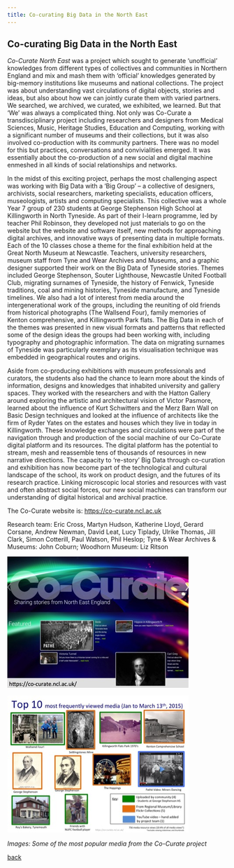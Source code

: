 ```yaml
---
title: Co-curating Big Data in the North East
---
```


## Co-curating Big Data in the North East

_Co-Curate North East_ was a project which sought to generate ‘unofficial’ knowledges from different types of collectives and communities in Northern England and mix and mash them with ‘official’ knowledges generated by big-memory institutions like museums and national collections. The project was about understanding vast circulations of digital objects, stories and ideas, but also about how we can jointly curate them with varied partners. We searched, we archived, we curated, we exhibited, we learned. But that ‘We’ was always a complicated thing. Not only was Co-Curate a transdisciplinary project including researchers and designers from Medical Sciences, Music, Heritage Studies, Education and Computing, working with a significant number of museums and their collections, but it was also involved co-production with its community partners. There was no model for this but practices, conversations and convivialities emerged. It was essentially about the co-production of a new social and digital machine enmeshed in all kinds of social relationships and networks. 

In the midst of this exciting project, perhaps the most challenging aspect was working with Big Data with a ‘Big Group’ – a collective of designers, archivists, social researchers, marketing specialists, education officers, museologists, artists and computing specialists. This collective was a whole Year 7 group of 230 students at George Stephenson High School at Killingworth in North Tyneside. As part of their I-learn programme, led by teacher Phil Robinson, they developed not just materials to go on the website but the website and software itself, new methods for approaching digital archives, and innovative ways of presenting data in multiple formats. Each of the 10 classes chose a theme for the final exhibition held at the Great North Museum at Newcastle. Teachers, university researchers, museum staff from Tyne and Wear Archives and Museums, and a graphic designer supported their work on the Big Data of Tyneside stories. Themes included George Stephenson, Souter Lighthouse, Newcastle United Football Club, migrating surnames of Tyneside, the history of Fenwick, Tyneside traditions, coal and mining histories, Tyneside manufacture, and Tyneside timelines. We also had a lot of interest from media around the intergenerational work of the groups, including the reuniting of old friends from historical photographs (The Wallsend Four), family memories of Kenton comprehensive, and Killingworth Park flats. The Big Data in each of the themes was presented in new visual formats and patterns that reflected some of the design ideas the groups had been working with, including typography and photographic information. The data on migrating surnames of Tyneside was particularly exemplary as its visualisation technique was embedded in geographical routes and origins.

Aside from co-producing exhibitions with museum professionals and curators, the students also had the chance to learn more about the kinds of information, designs and knowledges that inhabited university and gallery spaces. They worked with the researchers and with the Hatton Gallery around exploring the artistic and architectural vision of Victor Pasmore, learned about the influence of Kurt Schwitters and the Merz Barn Wall on Basic Design techniques and looked at the influence of architects like the firm of Ryder Yates on the estates and houses which they live in today in Killingworth. These knowledge exchanges and circulations were part of the navigation through and production of the social machine of our Co-Curate digital platform and its resources. The digital platform has the potential to stream, mesh and reassemble tens of thousands of resources in new narrative directions. The capacity to ‘re-story’ Big Data through co-curation and exhibition has now become part of the technological and cultural landscape of the school, its work on product design, and the futures of its research practice. Linking microscopic local stories and resources with vast and often abstract social forces, our new social machines can transform our understanding of digital historical and archival practice.

The Co-Curate website is: https://co-curate.ncl.ac.uk

Research team: Eric Cross, Martyn Hudson, Katherine Lloyd, Gerard Corsane, Andrew Newman, David Leat, Lucy Tiplady, Ulrike Thomas, Jill Clark, Simon Cotterill, Paul Watson, Phil Heslop; Tyne & Wear Archives & Museums: John Coburn; Woodhorn Museum: Liz Ritson

![Image1: Some of the most popular media from the Co-Curate project](Images/32a.jpg) 

![Image2: Some of the most popular media from the Co-Curate project](Images/32b.jpg)

_Images: Some of the most popular media from the Co-Curate project_

[back](../)